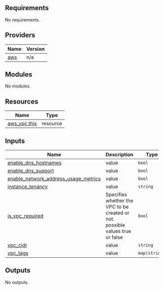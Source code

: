 ## Requirements

No requirements.

## Providers

| Name | Version |
|------|---------|
| <a name="provider_aws"></a> [aws](#provider\_aws) | n/a |

## Modules

No modules.

## Resources

| Name | Type |
|------|------|
| [aws_vpc.this](https://registry.terraform.io/providers/hashicorp/aws/latest/docs/resources/vpc) | resource |


## Inputs

| Name | Description | Type | Default | Required |
|------|-------------|------|---------|:--------:|
| <a name="input_enable_dns_hostnames"></a> [enable\_dns\_hostnames](#input\_enable\_dns\_hostnames) | value | `bool` | `false` | no |
| <a name="input_enable_dns_support"></a> [enable\_dns\_support](#input\_enable\_dns\_support) | value | `bool` | `true` | no |
| <a name="input_enable_network_address_usage_metrics"></a> [enable\_network\_address\_usage\_metrics](#input\_enable\_network\_address\_usage\_metrics) | value | `bool` | `false` | no |
| <a name="input_instance_tenancy"></a> [instance\_tenancy](#input\_instance\_tenancy) | value | `string` | `"default"` | no |
| <a name="input_is_vpc_required"></a> [is\_vpc\_required](#input\_is\_vpc\_required) | Specifies whether the VPC to be created or not. possible values true or false | `bool` | `false` | no |
| <a name="input_vpc_cidr"></a> [vpc\_cidr](#input\_vpc\_cidr) | value | `string` | n/a | yes |
| <a name="input_vpc_tags"></a> [vpc\_tags](#input\_vpc\_tags) | value | `map(string)` | n/a | yes |

## Outputs

No outputs.